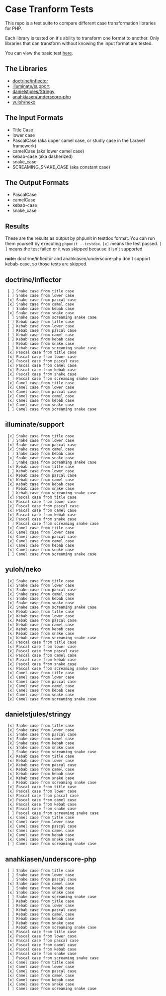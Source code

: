 # Case Tranform Tests

This repo is a test suite to compare different case transformation libraries for PHP.

Each library is tested on it's ability to transform one format to another.  Only libraries that can transform without knowing the input format are tested.

You can view the basic test [here](tests/CaseTestCase.php).

## The Libraries

- [doctrine/inflector](https://github.com/doctrine/inflector)
- [illuminate/support](https://github.com/illuminate/support)
- [danielstjules/Stringy](https://github.com/danielstjules/Stringy)
- [anahkiasen/underscore-php](https://github.com/Anahkiasen/underscore-php)
- [yuloh/neko](https://github.com/yuloh/neko)

## The Input Formats

- Title Case
- lower case
- PascalCase (aka upper camel case, or studly case in the Laravel framework)
- camelCase (aka lower camel case)
- kebab-case (aka dasherized)
- snake_case
- SCREAMING_SNAKE_CASE (aka constant case)

## The Output Formats

- PascalCase
- camelCase
- kebab-case
- snake_case

## Results

These are the results as output by phpunit in testdox format.  You can run them yourself by executing `phpunit --testdox`.  `[x]` means the test passed. `[ ]` means the test failed or it was skipped because it isn't supported.

**note:** doctrine/inflector and anahkiasen/underscore-php don't support kebab-case, so those tests are skipped.

## doctrine/inflector
```
 [ ] Snake case from title case
 [ ] Snake case from lower case
 [x] Snake case from pascal case
 [x] Snake case from camel case
 [ ] Snake case from kebab case
 [x] Snake case from snake case
 [ ] Snake case from screaming snake case
 [ ] Kebab case from title case
 [ ] Kebab case from lower case
 [ ] Kebab case from pascal case
 [ ] Kebab case from camel case
 [ ] Kebab case from kebab case
 [ ] Kebab case from snake case
 [ ] Kebab case from screaming snake case
 [x] Pascal case from title case
 [x] Pascal case from lower case
 [x] Pascal case from pascal case
 [x] Pascal case from camel case
 [x] Pascal case from kebab case
 [x] Pascal case from snake case
 [ ] Pascal case from screaming snake case
 [x] Camel case from title case
 [x] Camel case from lower case
 [x] Camel case from pascal case
 [x] Camel case from camel case
 [x] Camel case from kebab case
 [x] Camel case from snake case
 [ ] Camel case from screaming snake case
```

## illuminate/support
```
 [x] Snake case from title case
 [ ] Snake case from lower case
 [x] Snake case from pascal case
 [x] Snake case from camel case
 [ ] Snake case from kebab case
 [x] Snake case from snake case
 [ ] Snake case from screaming snake case
 [x] Kebab case from title case
 [ ] Kebab case from lower case
 [x] Kebab case from pascal case
 [x] Kebab case from camel case
 [x] Kebab case from kebab case
 [ ] Kebab case from snake case
 [ ] Kebab case from screaming snake case
 [x] Pascal case from title case
 [x] Pascal case from lower case
 [x] Pascal case from pascal case
 [x] Pascal case from camel case
 [x] Pascal case from kebab case
 [x] Pascal case from snake case
 [ ] Pascal case from screaming snake case
 [x] Camel case from title case
 [x] Camel case from lower case
 [x] Camel case from pascal case
 [x] Camel case from camel case
 [x] Camel case from kebab case
 [x] Camel case from snake case
 [ ] Camel case from screaming snake case
```

## yuloh/neko
```
 [x] Snake case from title case
 [x] Snake case from lower case
 [x] Snake case from pascal case
 [x] Snake case from camel case
 [x] Snake case from kebab case
 [x] Snake case from snake case
 [x] Snake case from screaming snake case
 [x] Kebab case from title case
 [x] Kebab case from lower case
 [x] Kebab case from pascal case
 [x] Kebab case from camel case
 [x] Kebab case from kebab case
 [x] Kebab case from snake case
 [x] Kebab case from screaming snake case
 [x] Pascal case from title case
 [x] Pascal case from lower case
 [x] Pascal case from pascal case
 [x] Pascal case from camel case
 [x] Pascal case from kebab case
 [x] Pascal case from snake case
 [x] Pascal case from screaming snake case
 [x] Camel case from title case
 [x] Camel case from lower case
 [x] Camel case from pascal case
 [x] Camel case from camel case
 [x] Camel case from kebab case
 [x] Camel case from snake case
 [x] Camel case from screaming snake case
```

## danielstjules/stringy
```
 [x] Snake case from title case
 [x] Snake case from lower case
 [x] Snake case from pascal case
 [x] Snake case from camel case
 [x] Snake case from kebab case
 [x] Snake case from snake case
 [ ] Snake case from screaming snake case
 [x] Kebab case from title case
 [x] Kebab case from lower case
 [x] Kebab case from pascal case
 [x] Kebab case from camel case
 [x] Kebab case from kebab case
 [x] Kebab case from snake case
 [ ] Kebab case from screaming snake case
 [x] Pascal case from title case
 [x] Pascal case from lower case
 [x] Pascal case from pascal case
 [x] Pascal case from camel case
 [x] Pascal case from kebab case
 [x] Pascal case from snake case
 [ ] Pascal case from screaming snake case
 [x] Camel case from title case
 [x] Camel case from lower case
 [x] Camel case from pascal case
 [x] Camel case from camel case
 [x] Camel case from kebab case
 [x] Camel case from snake case
 [ ] Camel case from screaming snake case
```

## anahkiasen/underscore-php
```
 [ ] Snake case from title case
 [ ] Snake case from lower case
 [ ] Snake case from pascal case
 [x] Snake case from camel case
 [ ] Snake case from kebab case
 [x] Snake case from snake case
 [ ] Snake case from screaming snake case
 [ ] Kebab case from title case
 [ ] Kebab case from lower case
 [ ] Kebab case from pascal case
 [ ] Kebab case from camel case
 [ ] Kebab case from kebab case
 [ ] Kebab case from snake case
 [ ] Kebab case from screaming snake case
 [x] Pascal case from title case
 [x] Pascal case from lower case
 [x] Pascal case from pascal case
 [x] Pascal case from camel case
 [x] Pascal case from kebab case
 [x] Pascal case from snake case
 [ ] Pascal case from screaming snake case
 [x] Camel case from title case
 [x] Camel case from lower case
 [x] Camel case from pascal case
 [x] Camel case from camel case
 [x] Camel case from kebab case
 [x] Camel case from snake case
 [ ] Camel case from screaming snake case
 ```
